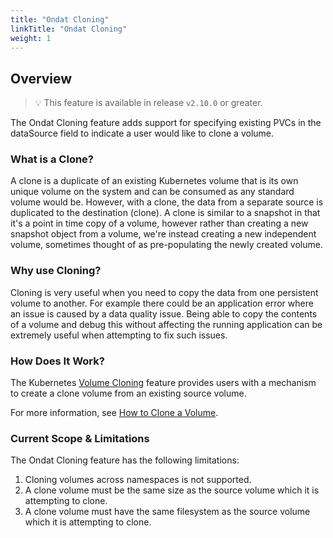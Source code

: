 ```yaml
---
title: "Ondat Cloning"
linkTitle: "Ondat Cloning"
weight: 1
---
```


## Overview

> 💡 This feature is available in release `v2.10.0` or greater.

The Ondat Cloning feature adds support for specifying existing PVCs in the dataSource field to indicate a user would like to clone a volume.

### What is a Clone?

A clone is a duplicate of an existing Kubernetes volume that is its own unique volume on the system and can be consumed as any standard volume would be. However, with a clone, the data from a separate source is duplicated to the destination (clone). A clone is similar to a snapshot in that it's a point in time copy of a volume, however rather than creating a new snapshot object from a volume, we're instead creating a new independent volume, sometimes thought of as pre-populating the newly created volume.

### Why use Cloning?

Cloning is very useful when you need to copy the data from one persistent volume to another. For example there could be an application error where an issue is caused by a data quality issue. Being able to copy the contents of a volume and debug this without affecting the running application can be extremely useful when attempting to fix such issues.

### How Does It Work?

The Kubernetes [Volume Cloning](https://kubernetes.io/docs/concepts/storage/volume-pvc-datasource/) feature provides users with a mechanism to create a clone volume from an existing source volume.

For more information, see [How to Clone a Volume](/docs/operations/how-to-clone-a-volume).

### Current Scope & Limitations

The Ondat Cloning feature has the following limitations:

1. Cloning volumes across namespaces is not supported.
1. A clone volume must be the same size as the source volume which it is attempting to clone.
1. A clone volume must have the same filesystem as the source volume which it is attempting to clone.
